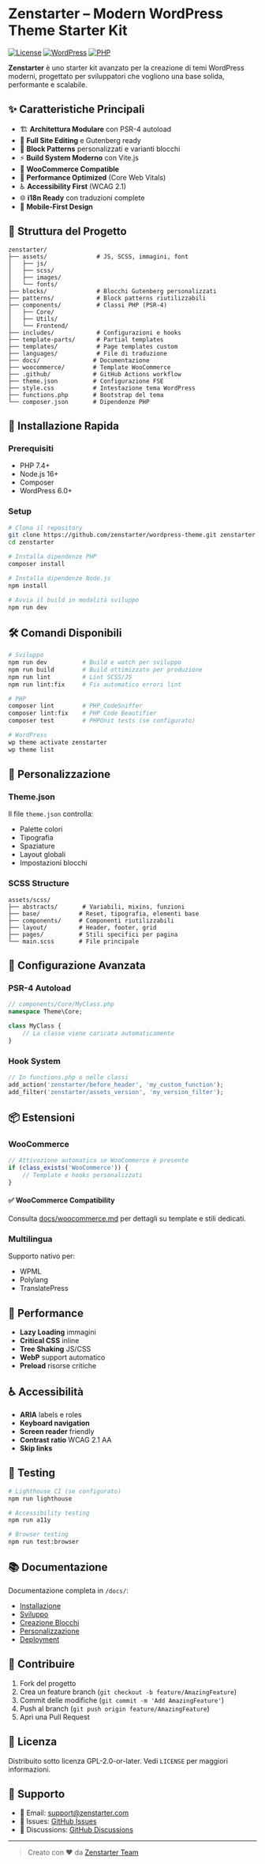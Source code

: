 
# Zenstarter – Modern WordPress Theme Starter Kit

[![License](https://img.shields.io/badge/license-GPL--2.0--or--later-blue.svg)](LICENSE)
[![WordPress](https://img.shields.io/badge/WordPress-6.0%2B-blue.svg)](https://wordpress.org)
[![PHP](https://img.shields.io/badge/PHP-7.4%2B-purple.svg)](https://php.net)

**Zenstarter** è uno starter kit avanzato per la creazione di temi WordPress moderni, progettato per sviluppatori che vogliono una base solida, performante e scalabile.

## ✨ Caratteristiche Principali

- 🏗️ **Architettura Modulare** con PSR-4 autoload
- 🎨 **Full Site Editing** e Gutenberg ready
- 🧩 **Block Patterns** personalizzati e varianti blocchi
- ⚡ **Build System Moderno** con Vite.js
- 🛒 **WooCommerce Compatible** 
- 🚀 **Performance Optimized** (Core Web Vitals)
- ♿ **Accessibility First** (WCAG 2.1)
- 🌐 **i18n Ready** con traduzioni complete
- 📱 **Mobile-First Design**

## 📁 Struttura del Progetto

```
zenstarter/
├── assets/              # JS, SCSS, immagini, font
│   ├── js/
│   ├── scss/
│   ├── images/
│   └── fonts/
├── blocks/              # Blocchi Gutenberg personalizzati
├── patterns/            # Block patterns riutilizzabili
├── components/          # Classi PHP (PSR-4)
│   ├── Core/
│   ├── Utils/
│   └── Frontend/
├── includes/            # Configurazioni e hooks
├── template-parts/      # Partial templates
├── templates/           # Page templates custom
├── languages/           # File di traduzione
├── docs/               # Documentazione
├── woocommerce/        # Template WooCommerce
├── .github/            # GitHub Actions workflow
├── theme.json          # Configurazione FSE
├── style.css           # Intestazione tema WordPress
├── functions.php       # Bootstrap del tema
└── composer.json       # Dipendenze PHP
```

## 🚀 Installazione Rapida

### Prerequisiti
- PHP 7.4+
- Node.js 16+
- Composer
- WordPress 6.0+

### Setup

```bash
# Clona il repository
git clone https://github.com/zenstarter/wordpress-theme.git zenstarter
cd zenstarter

# Installa dipendenze PHP
composer install

# Installa dipendenze Node.js
npm install

# Avvia il build in modalità sviluppo
npm run dev
```

## 🛠️ Comandi Disponibili

```bash
# Sviluppo
npm run dev          # Build e watch per sviluppo
npm run build        # Build ottimizzato per produzione
npm run lint         # Lint SCSS/JS
npm run lint:fix     # Fix automatico errori lint

# PHP
composer lint        # PHP_CodeSniffer
composer lint:fix    # PHP Code Beautifier
composer test        # PHPUnit tests (se configurato)

# WordPress
wp theme activate zenstarter
wp theme list
```

## 🎨 Personalizzazione

### Theme.json
Il file `theme.json` controlla:
- Palette colori
- Tipografia
- Spaziature
- Layout globali
- Impostazioni blocchi

### SCSS Structure
```
assets/scss/
├── abstracts/       # Variabili, mixins, funzioni
├── base/           # Reset, tipografia, elementi base
├── components/     # Componenti riutilizzabili
├── layout/         # Header, footer, grid
├── pages/          # Stili specifici per pagina
└── main.scss       # File principale
```

## 🔧 Configurazione Avanzata

### PSR-4 Autoload
```php
// components/Core/MyClass.php
namespace Theme\Core;

class MyClass {
    // La classe viene caricata automaticamente
}
```

### Hook System
```php
// In functions.php o nelle classi
add_action('zenstarter/before_header', 'my_custom_function');
add_filter('zenstarter/assets_version', 'my_version_filter');
```

## 📦 Estensioni

### WooCommerce
```php
// Attivazione automatica se WooCommerce è presente
if (class_exists('WooCommerce')) {
    // Template e hooks personalizzati
}
```

#### ✅ WooCommerce Compatibility
Consulta [docs/woocommerce.md](docs/woocommerce.md) per dettagli su template e
stili dedicati.

### Multilingua
Supporto nativo per:
- WPML
- Polylang  
- TranslatePress

## 🚀 Performance

- **Lazy Loading** immagini
- **Critical CSS** inline
- **Tree Shaking** JS/CSS
- **WebP** support automatico
- **Preload** risorse critiche

## ♿ Accessibilità

- **ARIA** labels e roles
- **Keyboard navigation**
- **Screen reader** friendly
- **Contrast ratio** WCAG 2.1 AA
- **Skip links**

## 🧪 Testing

```bash
# Lighthouse CI (se configurato)
npm run lighthouse

# Accessibility testing
npm run a11y

# Browser testing
npm run test:browser
```

## 📚 Documentazione

Documentazione completa in `/docs/`:

- [Installazione](docs/installazione.md)
- [Sviluppo](docs/sviluppo.md)
- [Creazione Blocchi](docs/creazione-blocchi.md)
- [Personalizzazione](docs/personalizzazione.md)
- [Deployment](docs/deployment.md)

## 🤝 Contribuire

1. Fork del progetto
2. Crea un feature branch (`git checkout -b feature/AmazingFeature`)
3. Commit delle modifiche (`git commit -m 'Add AmazingFeature'`)
4. Push al branch (`git push origin feature/AmazingFeature`)
5. Apri una Pull Request

## 📄 Licenza

Distribuito sotto licenza GPL-2.0-or-later. Vedi `LICENSE` per maggiori informazioni.

## 🌟 Supporto

- 📧 Email: support@zenstarter.com
- 🐛 Issues: [GitHub Issues](https://github.com/zenstarter/wordpress-theme/issues)
- 💬 Discussions: [GitHub Discussions](https://github.com/zenstarter/wordpress-theme/discussions)

---

> Creato con ❤️ da [Zenstarter Team](https://zenstarter.com)
